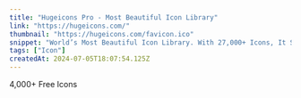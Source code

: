 ```yaml
---
title: "Hugeicons Pro - Most Beautiful Icon Library"
link: "https://hugeicons.com/"
thumbnail: "https://hugeicons.com/favicon.ico"
snippet: "World’s Most Beautiful Icon Library. With 27,000+ Icons, It Serves as Both a React Icons Library and a Figma Icon Library."
tags: ["Icon"]
createdAt: 2024-07-05T18:07:54.125Z
---
```

4,000+ Free Icons
